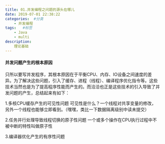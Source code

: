 ```yaml
---
title: 01.并发编程之问题的源头在哪儿
date: 2019-07-01 22:38:22
categories:  #分类
    - 并发编程
tags:   #标签
    - Java
    - multi
description: 
    理论基础
---
```


#### 并发问题产生的根本原因
只所以要写并发程序，其根本原因在于平衡CPU、内存、IO设备之间速度的差异。为了解决这些问题，引入了缓存、进程（线程）、编译程序优化指令等。这些技术当然也是为了提高程序性能而产生的。而洽洽也正是这些技术的引入导致了并发问题的产生，总结起来有如下：

1.多核CPU缓存产生的可见性问题
可见性是什么？一个线程对共享变量的修改，另外一个线程也能够立即看到。（嘿嘿，类比一下数据隔离级别中读未提交）

2.任务并行处理导致线程切换的原子性问题
一个或多个操作在CPU执行过程中不被中断的特性叫做原子性

3.编译器优化产生的有序性问题

